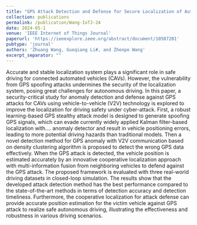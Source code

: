 ```yaml
---
title: "GPS Attack Detection and Defense for Secure Localization of Automated Vehicles Based on Vehicle-to-Vehicle Technology"
collection: publications
permalink: /publication/Wang-IoTJ-24
date: 2024-05-1
venue: 'IEEE Internet of Things Journal'
paperurl: 'https://ieeexplore.ieee.org/abstract/document/10587201'
pubtype: 'journal'
authors: 'Zhuang Wang, Guoqiang Li#, and Zhenpo Wang'
excerpt_separator: ""
---
```

Accurate and stable localization system plays a significant role in safe driving for connected automated vehicles (CAVs). However, the vulnerability from GPS spoofing attacks undermines the security of the localization system, posing great challenges for autonomous driving. In this paper, a security-critical study for anomaly detection and defense against GPS attacks for CAVs using vehicle-to-vehicle (V2V) technology is explored to improve the localization for driving safety under cyber-attack. First, a robust learning-based GPS stealthy attack model is designed to generate spoofing GPS signals, which can evade currently widely applied Kalman filter-based localization with.... anomaly detector and result in vehicle positioning errors, leading to more potential driving hazards than traditional models. Then a novel detection method for GPS anomaly with V2V communication based on density clustering algorithm is proposed to detect the wrong GPS data effectively. When the GPS attack is detected, the vehicle position is estimated accurately by an innovative cooperative localization approach with multi-information fusion from neighboring vehicles to defend against the GPS attack. The proposed framework is evaluated with three real-world driving datasets in closed-loop simulation. The results show that the developed attack detection method has the best performance compared to the state-of-the-art methods in terms of detection accuracy and detection timeliness. Furthermore, the cooperative localization for attack defense can provide accurate position estimation for the victim vehicle against GPS attack to realize safe autonomous driving, illustrating the effectiveness and robustness in various driving scenarios.
